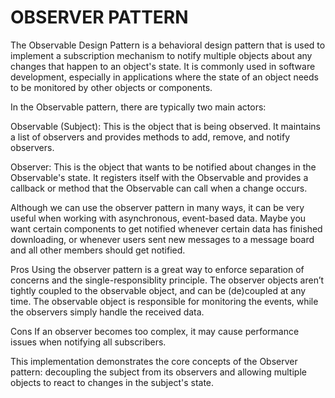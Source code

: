 # OBSERVER PATTERN

The Observable Design Pattern is a behavioral design pattern that is used to implement a subscription mechanism to notify multiple objects about any changes that happen to an object's state. It is commonly used in software development, especially in applications where the state of an object needs to be monitored by other objects or components.

In the Observable pattern, there are typically two main actors:

Observable (Subject): This is the object that is being observed. It maintains a list of observers and provides methods to add, remove, and notify observers.

Observer: This is the object that wants to be notified about changes in the Observable's state. It registers itself with the Observable and provides a callback or method that the Observable can call when a change occurs.

Although we can use the observer pattern in many ways, it can be very useful when working with asynchronous, event-based data. Maybe you want certain components to get notified whenever certain data has finished downloading, or whenever users sent new messages to a message board and all other members should get notified.

Pros
Using the observer pattern is a great way to enforce separation of concerns and the single-responsiblity principle. The observer objects aren’t tightly coupled to the observable object, and can be (de)coupled at any time. The observable object is responsible for monitoring the events, while the observers simply handle the received data.

Cons
If an observer becomes too complex, it may cause performance issues when notifying all subscribers.

This implementation demonstrates the core concepts of the Observer pattern: decoupling the subject from its observers and allowing multiple objects to react to changes in the subject's state.
